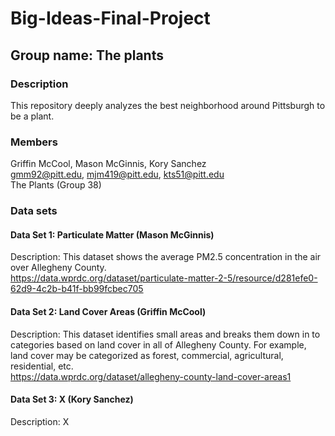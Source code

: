 # Big-Ideas-Final-Project
## Group name: The plants
### Description
This repository deeply analyzes the best neighborhood around Pittsburgh to be a plant.
### Members
Griffin McCool, Mason McGinnis, Kory Sanchez
</br> 
gmm92@pitt.edu, mjm419@pitt.edu, kts51@pitt.edu
</br>
The Plants (Group 38)
### Data sets
#### Data Set 1: Particulate Matter (Mason McGinnis)
Description: This dataset shows the average PM2.5 concentration in the air over Allegheny County.
</br>
https://data.wprdc.org/dataset/particulate-matter-2-5/resource/d281efe0-62d9-4c2b-b41f-bb99fcbec705
#### Data Set 2: Land Cover Areas (Griffin McCool)
Description: This dataset identifies small areas and breaks them down in to categories based on land cover in all of Allegheny County. For example, land cover may be categorized as forest, commercial, agricultural, residential, etc.
</br>
https://data.wprdc.org/dataset/allegheny-county-land-cover-areas1
#### Data Set 3: X (Kory Sanchez)
Description: X
